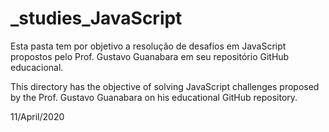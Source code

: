 # _studies_JavaScript
Esta pasta tem por objetivo a resolução de desafios em JavaScript propostos pelo Prof. Gustavo Guanabara em seu repositório GitHub educacional.

This directory has the objective of solving JavaScript challenges proposed by the Prof. Gustavo Guanabara on his educational GitHub repository.

11/April/2020